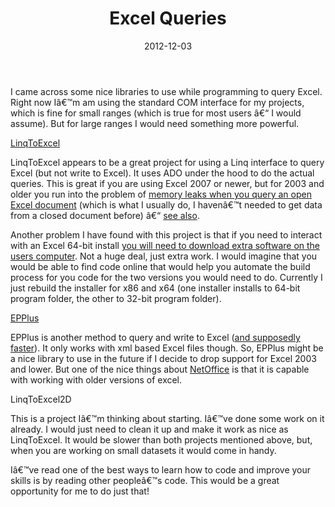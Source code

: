 ﻿---
date: 2012-12-03
title: Excel Queries
tags: 
    - cool code
    - dll
    - linq
    - vb.net
---

I came across some nice libraries to use while programming to query
Excel. Right now Iâ€™m am using the standard COM interface for my
projects, which is fine for small ranges (which is true for most users â€“
I would assume). But for large ranges I would need something more
powerful.

[LinqToExcel](https://github.com/paulyoder/LinqToExcel#readme)

LinqToExcel appears to be a great project for using a Linq interface to
query Excel (but not write to Excel). It uses ADO under the hood to do
the actual queries. This is great if you are using Excel 2007 or newer,
but for 2003 and older you run into the problem of [memory leaks when
you query an open Excel
document](http://support.microsoft.com/kb/319998) (which is what I
usually do, I havenâ€™t needed to get data from a closed document before)
â€“ [see also](http://www.ozgrid.com/forum/showthread.php?t=37398).

Another problem I have found with this project is that if you need to
interact with an Excel 64-bit install [you will need to download extra
software on the users
computer](https://github.com/paulyoder/LinqToExcel#x64-support). Not a
huge deal, just extra work. I would imagine that you would be able to
find code online that would help you automate the build process for you
code for the two versions you would need to do. Currently I just rebuild
the installer for x86 and x64 (one installer installs to 64-bit program
folder, the other to 32-bit program folder).

[EPPlus](http://epplus.codeplex.com/)

EPPlus is another method to query and write to Excel ([and supposedly
faster](http://stackoverflow.com/a/9072296/632495)). It only works with
xml based Excel files though. So, EPPlus might be a nice library to use
in the future if I decide to drop support for Excel 2003 and lower. But
one of the nice things about [NetOffice](http://netoffice.codeplex.com/)
is that it is capable with working with older versions of excel.

LinqToExcel2D

This is a project Iâ€™m thinking about starting. Iâ€™ve done some work on it
already. I would just need to clean it up and make it work as nice as
LinqToExcel. It would be slower than both projects mentioned above, but,
when you are working on small datasets it would come in handy.

Iâ€™ve read one of the best ways to learn how to code and improve your
skills is by reading other peopleâ€™s code. This would be a great
opportunity for me to do just that!

